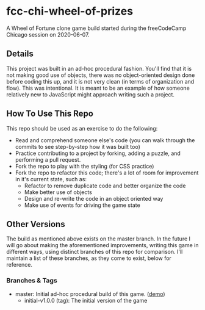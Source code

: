 # fcc-chi-wheel-of-prizes

A Wheel of Fortune clone game build started during the freeCodeCamp Chicago session on 2020-06-07.

## Details

This project was built in an ad-hoc procedural fashion. You'll find that it is not making good use of objects, there was no object-oriented design done before coding this up, and it is not very clean (in terms of organization and flow). This was intentional. It is meant to be an example of how someone relatively new to JavaScript might approach writing such a project.

## How To Use This Repo

This repo should be used as an exercise to do the following:

- Read and comprehend someone else's code (you can walk through the commits to see step-by-step how it was built too)
- Practice contributing to a project by forking, adding a puzzle, and performing a pull request.
- Fork the repo to play with the styling (for CSS practice)
- Fork the repo to refactor this code; there's a lot of room for improvement in it's current state, such as:
  - Refactor to remove duplicate code and better organize the code
  - Make better use of objects
  - Design and re-write the code in an object oriented way
  - Make use of events for driving the game state

## Other Versions

The build as mentioned above exists on the master branch. In the future I will go about making the aforementioned improvements, writing this game in different ways, using distinct branches of this repo for comparison. I'll maintain a list of these branches, as they come to exist, below for reference.

### Branches & Tags

- master: Initial ad-hoc procedural build of this game. ([demo](https://rgroves.github.io/fcc-chi-wheel-of-prizes/))
  - initial-v1.0.0 (tag): The initial version of the game
